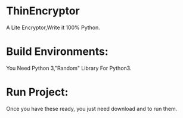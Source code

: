 # ThinEncryptor
A Lite Encryptor,Write it 100% Python.
# Build Environments:
You Need Python 3,"Random" Library For Python3.
# Run Project:
Once you have these ready, you just need download and to run them.
